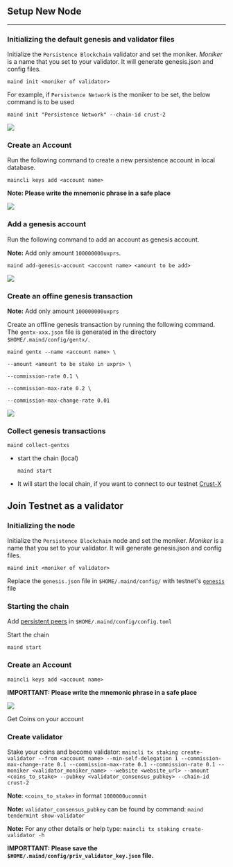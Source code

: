 
## Setup New Node
---


### Initializing the default genesis and validator files

Initialize the `Persistence Blockchain` validator and set the moniker. *Moniker* is a name that you set to your validator. It will generate genesis.json and config files.

`maind init <moniker of validator>`

For example, if `Persistence Network` is the moniker to be set, the below command is to be used

`maind init "Persistence Network" --chain-id crust-2`

![](https://i.imgur.com/6tDy4pX.png)

### Create an Account

Run the following command to create a new persistence account in local database.

`maincli keys add <account name>`

**Note: Please write the mnemonic phrase in a safe place**

![](https://i.imgur.com/EyRJERQ.png)


### Add a genesis account

Run the following command to add an account as genesis account.

**Note:** Add only amount `100000000uxprs`.

`maind add-genesis-account <account name> <amount to be add>`

![](https://i.imgur.com/NR53QaL.png)


### Create an offine genesis transaction

**Note:** Add only amount `100000000uxprs`

Create an offline genesis transaction by running the following command. The `gentx-xxx.json` file is generated in the directory `$HOME/.maind/config/gentx/`.

`maind gentx --name <account name> \`

`--amount <amount to be stake in uxprs> \`

`--commission-rate 0.1 \`

`--commission-max-rate 0.2 \`

`--commission-max-change-rate 0.01`

![](https://i.imgur.com/PulnFgW.png)

### Collect genesis transactions

`maind collect-gentxs`

- start the chain (local)

    `maind start`

- It will start the local chain, if you want to connect to our testnet [Crust-X](https://github.com/persistenceOne/genesisTransactions/tree/master/crust-2)


## Join Testnet as a validator 

### Initializing the node

Initialize the `Persistence Blockchain` node and set the moniker. *Moniker* is a name that you set to your validator. It will generate genesis.json and config files.

`maind init <moniker of validator>`

Replace the `genesis.json` file in `$HOME/.maind/config/` with testnet's [`genesis`](https://github.com/persistenceOne/genesisTransactions/blob/master/crust-2/final_genesis.json) file

### Starting the chain

Add [persistent peers](https://github.com/persistenceOne/genesisTransactions/blob/master/crust-2/final_peers.json) in `$HOME/.maind/config/config.toml`

Start the chain

`maind start`

### Create an Account

`maincli keys add <account name>`

**IMPORTTANT: Please write the mnemonic phrase in a safe place**

![](https://i.imgur.com/EyRJERQ.png)

Get Coins on your account

### Create validator

Stake your coins and become validator:
    `maincli tx staking create-validator --from <account name> --min-self-delegation 1 --commission-max-change-rate 0.1 --commission-max-rate 0.1 --commission-rate 0.1 --moniker <validator_moniker_name> --website <website_url> --amount <coins_to_stake> --pubkey <validator_consensus_pubkey> --chain-id crust-2`
    
 **Note**: `<coins_to_stake>` in format `1000000ucommit`
    
 **Note:** `validator_consensus_pubkey` can be found by command: `maind tendermint show-validator`
 
 **Note:** For any other details or help type: `maincli tx staking create-validator -h`
 
 **IMPORTTANT: Please save the `$HOME/.maind/config/priv_validator_key.json` file.**
 
 
        
